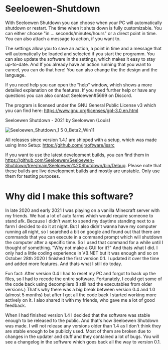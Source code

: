 # Seeloewen-Shutdown

With Seeloewen Shutdown you can choose when your PC will automatically shutdown or restart. The time when it shuts down is fully customizable. You can either choose "in ... seconds/minutes/hours" or a direct point in time. You can also attach a message to action, if you want to.

The settings allow you to save an action, a point in time and a message that will automatically be loaded and selected if you start the programm. You can also update the software in the settings, which makes it easy to stay up-to-date. And If you already have an action running that you want to cancel, you can do that here! You can also change the the design and the language.

If you need help you can open the "help" window, which shows a more detailed explanation on the features. If you need further help or have any questions you can also contact Seeloewen#5699 on Discord.

The program is licensed under the GNU General Public License v3 which you can find here: https://www.gnu.org/licenses/gpl-3.0.en.html

Seeloewen Shutdown - 2021 by Seeloewen (Louis)

![Seeloewen_Shutdown_1 5 0_Beta2_Win11](https://user-images.githubusercontent.com/74246933/136100129-aa656575-69ec-4e14-9e63-2e95797d44ce.png)

All releases since version 1.4.1 are shipped with a setup, which was made using Inno Setup: https://github.com/jrsoftware/issrc

If you want to use the latest development builds, you can find them in https://github.com/Seeloewen/Seeloewen-Shutdown/tree/main/Seeloewen%20Shutdown/bin/Debug. Please note that these builds are live development builds and mostly are unstable. Only use them for testing purposes.

# Why did I make this software?

In late 2020 and early 2021 I was playing on a vanilla Minecraft server with my friends. We had a lot of auto farms which would require someone to stand afk. Because I didn't want to spend my daytime standing next to a farm I decided to do it at night. But I also didn't wanna have my computer running all night, so I searched a bit on google and found out that there are commands that you can execute in a command prompt which will shutdown the computer after a specific time. So I used that command for a while until I thought of something. "Why not make a GUI for it?" And thats what I did. I only had a little coding experience in VB.NET but it was enough and so on October 28th 2020 I finished the first version 0.1. I updated it over the time and added more features. And thats what I still do today. 

Fun fact: After version 0.4 I had to reset my PC and forgot to back up the files, so I had to recode the entire software. Fortunately, I could get some of the code back using decompilers (I still had the executables from older versions.) That's why there was a big break between version 0.4 and 1.0 (almost 5 months) but after I got all the code back I started working more actively on it. I also shared it with my friends, who gave me a lot of good feedback. 

When I had finished version 1.4 I decided that the software was stable enough to be released to the public. And that's how Seeloewen Shutdown was made. I will not release any versions older than 1.4 as I don't think they are stable enough to be publicly used. Most of them are broken due to changes in the updater and stuff and they contained a lot of bugs. You will see a changelog in the software which goes back all the way to version 0.1.
